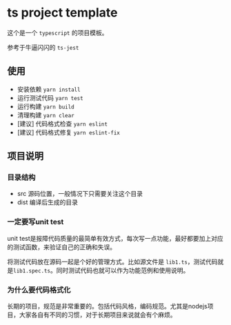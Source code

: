 # ts project template

这个是一个 `typescript` 的项目模板。

参考于牛逼闪闪的 `ts-jest`

## 使用

+ 安装依赖 `yarn install`
+ 运行测试代码 `yarn test`
+ 运行构建 `yarn build`
+ 清理构建 `yarn clear`
+ [建议] 代码格式检查 `yarn eslint`
+ [建议] 代码格式修复 `yarn eslint-fix`

## 项目说明

### 目录结构

+ src 源码位置，一般情况下只需要关注这个目录
+ dist 编译后生成的目录

### 一定要写unit test

unit test是报障代码质量的最简单有效方式，每次写一点功能，最好都要加上对应的测试函数，来验证自己的正确和失误。

将测试代码放在源码一起是个好的管理方式。比如源文件是 `lib1.ts`，测试代码就是`lib1.spec.ts`。同时测试代码也就可以作为功能范例和使用说明。

### 为什么要代码格式化

长期的项目，规范是非常重要的。包括代码风格，编码规范。尤其是nodejs项目，大家各自有不同的习惯，对于长期项目来说就会有个麻烦。

